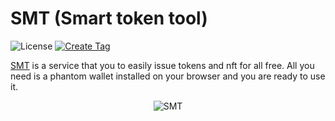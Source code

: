 # SMT (Smart token tool)

![License](https://img.shields.io/badge/license-MIT-blue.svg)
[![Create Tag](https://github.com/fukaoi/smart-token-tool/actions/workflows/tag.yml/badge.svg)](https://github.com/fukaoi/smart-token-tool/actions/workflows/tag.yml)

[SMT](https://smt.solana-suite.org) is a service that you to easily issue tokens and nft for all free. All you need is a phantom wallet installed on your browser and you are ready to use it.

<p align="center">
  <img src="https://github.com/fukaoi/smart-token-tool/assets/186659/5e43ca25-ff9d-4dd8-baa3-303613499177" alt="SMT">
</p>
